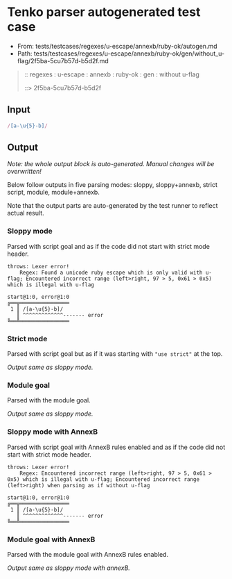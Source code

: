# Tenko parser autogenerated test case

- From: tests/testcases/regexes/u-escape/annexb/ruby-ok/autogen.md
- Path: tests/testcases/regexes/u-escape/annexb/ruby-ok/gen/without_u-flag/2f5ba-5cu7b57d-b5d2f.md

> :: regexes : u-escape : annexb : ruby-ok : gen : without u-flag
>
> ::> 2f5ba-5cu7b57d-b5d2f

## Input


`````js
/[a-\u{5}-b]/
`````

## Output

_Note: the whole output block is auto-generated. Manual changes will be overwritten!_

Below follow outputs in five parsing modes: sloppy, sloppy+annexb, strict script, module, module+annexb.

Note that the output parts are auto-generated by the test runner to reflect actual result.

### Sloppy mode

Parsed with script goal and as if the code did not start with strict mode header.

`````
throws: Lexer error!
    Regex: Found a unicode ruby escape which is only valid with u-flag; Encountered incorrect range (left>right, 97 > 5, 0x61 > 0x5) which is illegal with u-flag

start@1:0, error@1:0
╔══╦════════════════
 1 ║ /[a-\u{5}-b]/
   ║ ^^^^^^^^^^^^^------- error
╚══╩════════════════

`````

### Strict mode

Parsed with script goal but as if it was starting with `"use strict"` at the top.

_Output same as sloppy mode._

### Module goal

Parsed with the module goal.

_Output same as sloppy mode._

### Sloppy mode with AnnexB

Parsed with script goal with AnnexB rules enabled and as if the code did not start with strict mode header.

`````
throws: Lexer error!
    Regex: Encountered incorrect range (left>right, 97 > 5, 0x61 > 0x5) which is illegal with u-flag; Encountered incorrect range (left>right) when parsing as if without u-flag

start@1:0, error@1:0
╔══╦════════════════
 1 ║ /[a-\u{5}-b]/
   ║ ^^^^^^^^^^^^^------- error
╚══╩════════════════

`````

### Module goal with AnnexB

Parsed with the module goal with AnnexB rules enabled.

_Output same as sloppy mode with annexB._
